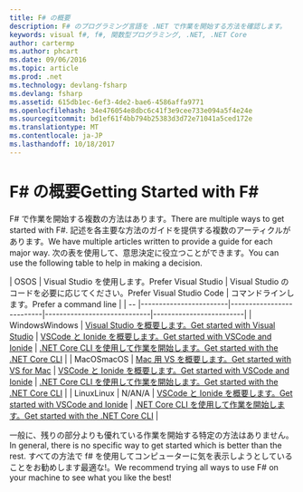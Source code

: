 ```yaml
---
title: F# の概要
description: F# のプログラミング言語を .NET で作業を開始する方法を確認します。
keywords: visual f#, f#, 関数型プログラミング, .NET, .NET Core
author: cartermp
ms.author: phcart
ms.date: 09/06/2016
ms.topic: article
ms.prod: .net
ms.technology: devlang-fsharp
ms.devlang: fsharp
ms.assetid: 615db1ec-6ef3-4de2-bae6-4586affa9771
ms.openlocfilehash: 34e476054e8dbc6c41f3e9cee733e094a5f4e24e
ms.sourcegitcommit: bd1ef61f4bb794b25383d3d72e71041a5ced172e
ms.translationtype: MT
ms.contentlocale: ja-JP
ms.lasthandoff: 10/18/2017
---
```

# <a name="getting-started-with-f"></a><span data-ttu-id="8c0a9-104">F# の概要</span><span class="sxs-lookup"><span data-stu-id="8c0a9-104">Getting Started with F#</span></span> #

<span data-ttu-id="8c0a9-105">F# で作業を開始する複数の方法はあります。</span><span class="sxs-lookup"><span data-stu-id="8c0a9-105">There are multiple ways to get started with F#.</span></span>  <span data-ttu-id="8c0a9-106">記述を各主要な方法のガイドを提供する複数のアーティクルがあります。</span><span class="sxs-lookup"><span data-stu-id="8c0a9-106">We have multiple articles written to provide a guide for each major way.</span></span>  <span data-ttu-id="8c0a9-107">次の表を使用して、意思決定に役立つことができます。</span><span class="sxs-lookup"><span data-stu-id="8c0a9-107">You can use the following table to help in making a decision.</span></span>

| <span data-ttu-id="8c0a9-108">OS</span><span class="sxs-lookup"><span data-stu-id="8c0a9-108">OS</span></span> | <span data-ttu-id="8c0a9-109">Visual Studio を使用します。</span><span class="sxs-lookup"><span data-stu-id="8c0a9-109">Prefer Visual Studio</span></span> | <span data-ttu-id="8c0a9-110">Visual Studio のコードを必要に応じてください。</span><span class="sxs-lookup"><span data-stu-id="8c0a9-110">Prefer Visual Studio Code</span></span> | <span data-ttu-id="8c0a9-111">コマンドラインします。</span><span class="sxs-lookup"><span data-stu-id="8c0a9-111">Prefer a command line</span></span> |
| -- |------------------------|--------------------------|-----------------------------|-------------------------|
| <span data-ttu-id="8c0a9-112">Windows</span><span class="sxs-lookup"><span data-stu-id="8c0a9-112">Windows</span></span> | [<span data-ttu-id="8c0a9-113">Visual Studio を概要します。</span><span class="sxs-lookup"><span data-stu-id="8c0a9-113">Get started with Visual Studio</span></span>](get-started-visual-studio.md) | [<span data-ttu-id="8c0a9-114">VSCode と Ionide を概要します。</span><span class="sxs-lookup"><span data-stu-id="8c0a9-114">Get started with VSCode and Ionide</span></span>](get-started-vscode.md) | [<span data-ttu-id="8c0a9-115">.NET Core CLI を使用して作業を開始します。</span><span class="sxs-lookup"><span data-stu-id="8c0a9-115">Get started with the .NET Core CLI</span></span>](get-started-command-line.md) |
| <span data-ttu-id="8c0a9-116">MacOS</span><span class="sxs-lookup"><span data-stu-id="8c0a9-116">macOS</span></span> | [<span data-ttu-id="8c0a9-117">Mac 用 VS を概要します。</span><span class="sxs-lookup"><span data-stu-id="8c0a9-117">Get started with VS for Mac</span></span>](get-started-with-visual-studio-for-mac.md) | [<span data-ttu-id="8c0a9-118">VSCode と Ionide を概要します。</span><span class="sxs-lookup"><span data-stu-id="8c0a9-118">Get started with VSCode and Ionide</span></span>](get-started-vscode.md) | [<span data-ttu-id="8c0a9-119">.NET Core CLI を使用して作業を開始します。</span><span class="sxs-lookup"><span data-stu-id="8c0a9-119">Get started with the .NET Core CLI</span></span>](get-started-command-line.md) |
| <span data-ttu-id="8c0a9-120">Linux</span><span class="sxs-lookup"><span data-stu-id="8c0a9-120">Linux</span></span> | <span data-ttu-id="8c0a9-121">N/A</span><span class="sxs-lookup"><span data-stu-id="8c0a9-121">N/A</span></span> | [<span data-ttu-id="8c0a9-122">VSCode と Ionide を概要します。</span><span class="sxs-lookup"><span data-stu-id="8c0a9-122">Get started with VSCode and Ionide</span></span>](get-started-vscode.md) | [<span data-ttu-id="8c0a9-123">.NET Core CLI を使用して作業を開始します。</span><span class="sxs-lookup"><span data-stu-id="8c0a9-123">Get started with the .NET Core CLI</span></span>](get-started-command-line.md) |

<span data-ttu-id="8c0a9-124">一般に、残りの部分よりも優れている作業を開始する特定の方法はありません。</span><span class="sxs-lookup"><span data-stu-id="8c0a9-124">In general, there is no specific way to get started which is better than the rest.</span></span>  <span data-ttu-id="8c0a9-125">すべての方法で f# を使用してコンピューターに気を表示しようとしていることをお勧めします最適な!。</span><span class="sxs-lookup"><span data-stu-id="8c0a9-125">We recommend trying all ways to use F# on your machine to see what you like the best!</span></span>

